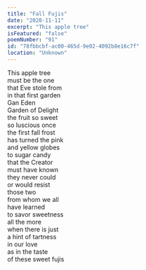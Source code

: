```yaml
---
title: "Fall Fujis"
date: "2020-11-11"
excerpt: "This apple tree"
isFeatured: "false"
poemNumber: "91"
id: "78fbbcbf-ac00-465d-9e02-4092b8e16c7f"
location: "Unknown"
---
```


This apple tree  
must be the one  
that Eve stole from  
in that first garden  
Gan Eden  
Garden of Delight  
the fruit so sweet  
so luscious once  
the first fall frost  
has turned the pink  
and yellow globes  
to sugar candy  
that the Creator  
must have known  
they never could  
or would resist  
those two  
from whom we all  
have learned  
to savor sweetness  
all the more  
when there is just  
a hint of tartness  
in our love  
as in the taste  
of these sweet fujis

